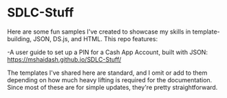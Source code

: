 # SDLC-Stuff
Here are some fun samples I've created to showcase my skills in template-building, JSON, DS.js, and HTML. This repo features:

-A user guide to set up a PIN for a Cash App Account, built with JSON: https://mshaidash.github.io/SDLC-Stuff/

The templates I've shared here are standard, and I omit or add to them depending on how much heavy lifting is required for the documentation. Since most of these are for simple updates, they're pretty straightforward.
